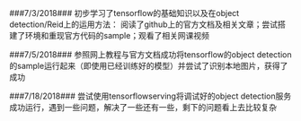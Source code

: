 ###7/3/2018###
初步学习了tensorflow的基础知识以及在object detection/Reid上的运用方法：
阅读了github上的官方文档及相关文章；尝试搭建了环境和重现官方代码的sample；观看了相关网课视频

###7/5/2018###
参照网上教程与官方文档成功将tensorflow的object detection的sample运行起来（即使用已经训练好的模型）并尝试了识别本地图片，获得了成功

###7/18/2018###
尝试使用tensorflowserving将调试好的object detection服务成功运行，遇到一些问题，解决了一些还有一些，剩下的问题看上去比较复杂
